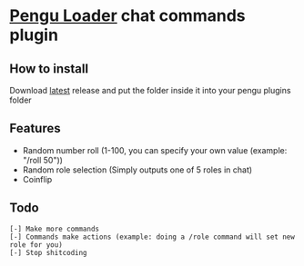 # [Pengu Loader](https://pengu.lol) chat commands plugin

## How to install
Download [latest](https://github.com/DmitryFisk/pengu-chat-commands/releases/latest) release and put the folder inside it into your pengu plugins folder

## Features

- Random number roll (1-100, you can specify your own value (example: "/roll 50"))
- Random role selection (Simply outputs one of 5 roles in chat)
- Coinflip

## Todo

```
[-] Make more commands
[-] Commands make actions (example: doing a /role command will set new role for you)
[-] Stop shitcoding